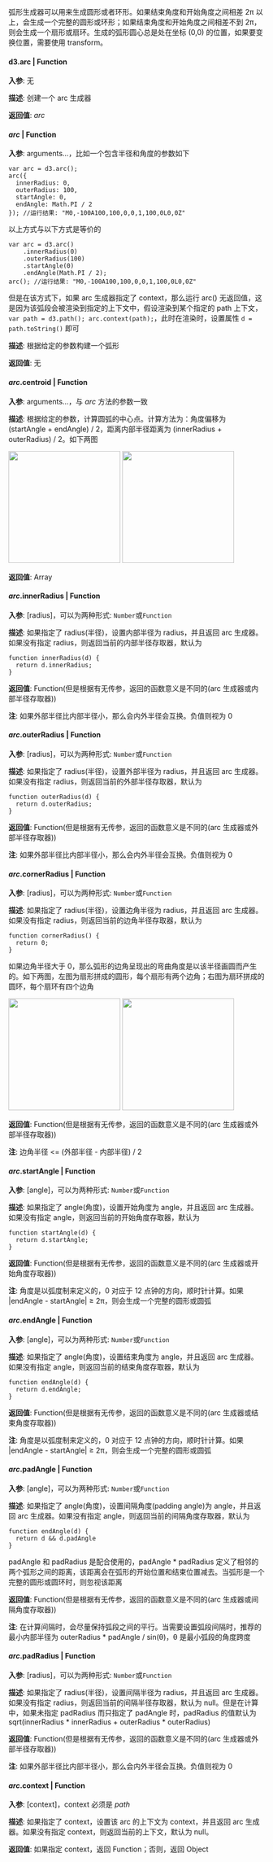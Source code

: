 弧形生成器可以用来生成圆形或者环形。如果结束角度和开始角度之间相差 2π 以上，会生成一个完整的圆形或环形；如果结束角度和开始角度之间相差不到 2π，则会生成一个扇形或扇环。生成的弧形圆心总是处在坐标 (0,0) 的位置，如果要变换位置，需要使用 transform。

#### d3.arc | Function

**入参**: 无 

**描述**: 创建一个 arc 生成器

**返回值**: *arc*

#### *arc* | Function

**入参**: arguments...，比如一个包含半径和角度的参数如下
```
var arc = d3.arc();
arc({
  innerRadius: 0,
  outerRadius: 100,
  startAngle: 0,
  endAngle: Math.PI / 2
}); //运行结果: "M0,-100A100,100,0,0,1,100,0L0,0Z"
```
以上方式与以下方式是等价的
```
var arc = d3.arc()
    .innerRadius(0)
    .outerRadius(100)
    .startAngle(0)
    .endAngle(Math.PI / 2);
arc(); //运行结果: "M0,-100A100,100,0,0,1,100,0L0,0Z"
```
但是在该方式下，如果 arc 生成器指定了 context，那么运行 arc() 无返回值，这是因为该弧段会被渲染到指定的上下文中，假设渲染到某个指定的 path 上下文， ```var path = d3.path(); arc.context(path);```，此时在渲染时，设置属性 ```d = path.toString()``` 即可

**描述**: 根据给定的参数构建一个弧形

**返回值**: 无

#### *arc*.centroid | Function

**入参**: arguments...，与 *arc* 方法的参数一致

**描述**: 根据给定的参数，计算圆弧的中心点。计算方法为：角度偏移为 (startAngle + endAngle) / 2，距离内部半径距离为 (innerRadius + outerRadius) / 2。如下两图

<img src="https://raw.githubusercontent.com/d3/d3-shape/master/img/centroid-circular-sector.png" width="220" height="220"/>
<img src="https://raw.githubusercontent.com/d3/d3-shape/master/img/centroid-annular-sector.png" width="220" height="220"/>

**返回值**: Array

#### *arc*.innerRadius | Function

**入参**: [radius]，可以为两种形式: ```Number```或```Function```

**描述**: 如果指定了 radius(半径)，设置内部半径为 radius，并且返回 arc 生成器。如果没有指定 radius，则返回当前的内部半径存取器，默认为
```
function innerRadius(d) {
  return d.innerRadius;
}
```

**返回值**: Function(但是根据有无传参，返回的函数意义是不同的(arc 生成器或内部半径存取器))

**注**: 如果外部半径比内部半径小，那么会内外半径会互换。负值则视为 0

#### *arc*.outerRadius | Function

**入参**: [radius]，可以为两种形式: ```Number```或```Function```

**描述**: 如果指定了 radius(半径)，设置外部半径为 radius，并且返回 arc 生成器。如果没有指定 radius，则返回当前的外部半径存取器，默认为
```
function outerRadius(d) {
  return d.outerRadius;
}
```

**返回值**: Function(但是根据有无传参，返回的函数意义是不同的(arc 生成器或外部半径存取器))

**注**: 如果外部半径比内部半径小，那么会内外半径会互换。负值则视为 0

#### *arc*.cornerRadius | Function

**入参**: [radius]，可以为两种形式: ```Number```或```Function```

**描述**: 如果指定了 radius(半径)，设置边角半径为 radius，并且返回 arc 生成器。如果没有指定 radius，则返回当前的边角半径存取器，默认为
```
function cornerRadius() {
  return 0;
}
```
如果边角半径大于 0，那么弧形的边角呈现出的弯曲角度是以该半径画圆而产生的。如下两图，左图为扇形拼成的圆形，每个扇形有两个边角；右图为扇环拼成的圆环，每个扇环有四个边角

<img src="https://raw.githubusercontent.com/d3/d3-shape/master/img/rounded-circular-sector.png" width="220" height="220"/>
<img src="https://raw.githubusercontent.com/d3/d3-shape/master/img/rounded-annular-sector.png" width="220" height="220"/>

**返回值**: Function(但是根据有无传参，返回的函数意义是不同的(arc 生成器或外部半径存取器))

**注**: 边角半径 <= (外部半径 - 内部半径) / 2

#### *arc*.startAngle | Function

**入参**: [angle]，可以为两种形式: ```Number```或```Function```

**描述**: 如果指定了 angle(角度)，设置开始角度为 angle，并且返回 arc 生成器。如果没有指定 angle，则返回当前的开始角度存取器，默认为
```
function startAngle(d) {
  return d.startAngle;
}
```

**返回值**: Function(但是根据有无传参，返回的函数意义是不同的(arc 生成器或开始角度存取器))

**注**: 角度是以弧度制来定义的，0 对应于 12 点钟的方向，顺时针计算。如果 |endAngle - startAngle| ≥ 2π，则会生成一个完整的圆形或圆弧

#### *arc*.endAngle | Function

**入参**: [angle]，可以为两种形式: ```Number```或```Function```

**描述**: 如果指定了 angle(角度)，设置结束角度为 angle，并且返回 arc 生成器。如果没有指定 angle，则返回当前的结束角度存取器，默认为
```
function endAngle(d) {
  return d.endAngle;
}
```

**返回值**: Function(但是根据有无传参，返回的函数意义是不同的(arc 生成器或结束角度存取器))

**注**: 角度是以弧度制来定义的，0 对应于 12 点钟的方向，顺时针计算。如果 |endAngle - startAngle| ≥ 2π，则会生成一个完整的圆形或圆弧

#### *arc*.padAngle | Function

**入参**: [angle]，可以为两种形式: ```Number```或```Function```

**描述**: 如果指定了 angle(角度)，设置间隔角度(padding angle)为 angle，并且返回 arc 生成器。如果没有指定 angle，则返回当前的间隔角度存取器，默认为
```
function endAngle(d) {
  return d && d.padAngle
}
```
padAngle 和 padRadius 是配合使用的，padAngle * padRadius 定义了相邻的两个弧形之间的距离，该距离会在弧形的开始位置和结束位置减去。当弧形是一个完整的圆形或圆环时，则忽视该距离

**返回值**: Function(但是根据有无传参，返回的函数意义是不同的(arc 生成器或间隔角度存取器))

**注**: 在计算间隔时，会尽量保持弧段之间的平行。当需要设置弧段间隔时，推荐的最小内部半径为 outerRadius * padAngle / sin(θ)，θ 是最小弧段的角度跨度

#### *arc*.padRadius | Function

**入参**: [radius]，可以为两种形式: ```Number```或```Function```

**描述**: 如果指定了 radius(半径)，设置间隔半径为 radius，并且返回 arc 生成器。如果没有指定 radius，则返回当前的间隔半径存取器，默认为 null。但是在计算中，如果未指定 padRadius 而只指定了 padAngle 时，padRadius 的值默认为  sqrt(innerRadius * innerRadius + outerRadius * outerRadius)

**返回值**: Function(但是根据有无传参，返回的函数意义是不同的(arc 生成器或外部半径存取器))

**注**: 如果外部半径比内部半径小，那么会内外半径会互换。负值则视为 0

#### *arc*.context | Function

**入参**: [context]，context 必须是 *path*

**描述**: 如果指定了 context，设置该 arc 的上下文为 context，并且返回 arc 生成器。如果没有指定 context，则返回当前的上下文，默认为 null。

**返回值**: 如果指定 context，返回 Function；否则，返回 Object
